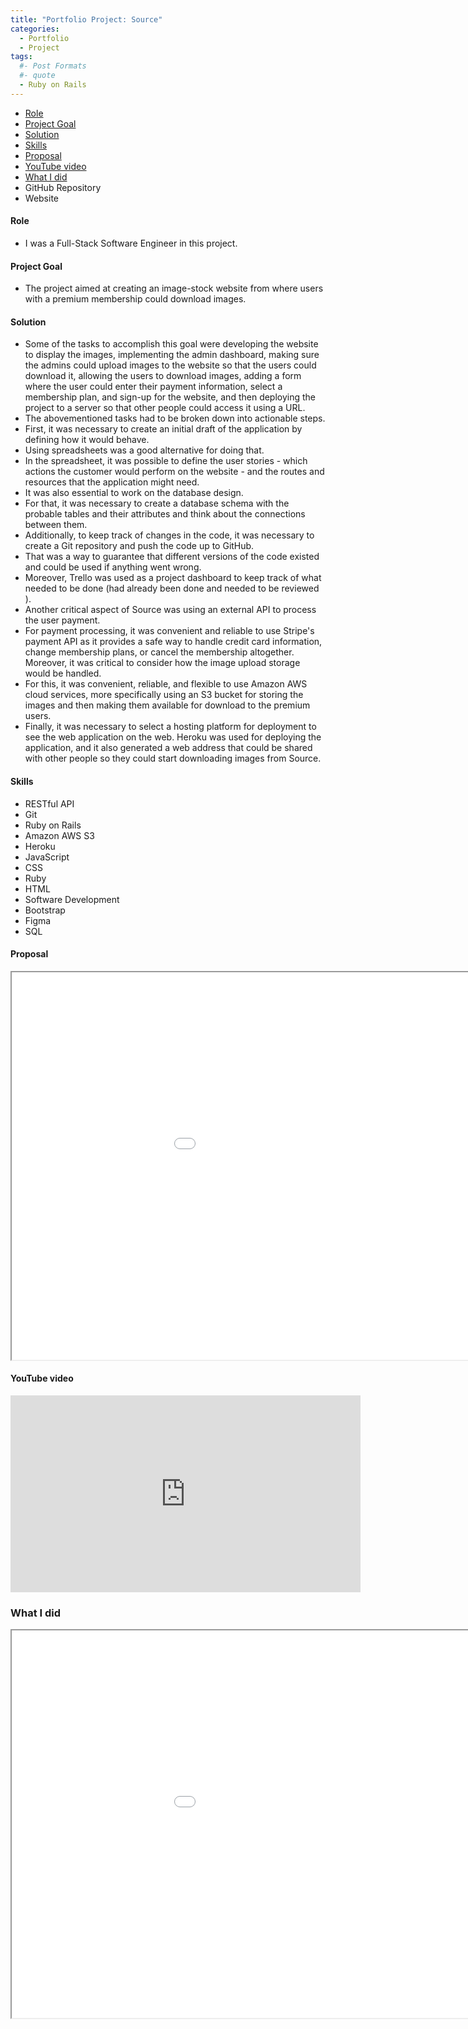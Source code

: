 ```yaml
---
title: "Portfolio Project: Source"
categories:
  - Portfolio
  - Project
tags:
  #- Post Formats
  #- quote
  - Ruby on Rails
---
```


<nav>
  <ul>
    <li><a href="#role">Role</a></li>
    <li><a href="#goal">Project Goal</a></li>
    <li><a href="#solution">Solution</a></li>
    <li><a href="#skills">Skills</a></li>
    <li><a href="#proposal">Proposal</a></li>
    <li><a href="#youtube-video">YouTube video</a></li>
    <li><a href="#what-i-did">What I did</a></li>
    <li>
      <a href="https://github.com/moura-carlos/source" target="_blank" style="text-decoration: none;">
      <i class="fab fa-fw fa-github"></i>
       GitHub Repository
    </a>
    </li>
    <li>
      <a href="https://murmuring-thicket-97756.herokuapp.com/" target="_blank" style="text-decoration: none;">
        <i class="fas fa-fw fa-link"></i>
       Website
      </a>
    </li>
  </ul>
</nav>

<h4 id="role">Role</h4>
<ul>
  <li>I was a Full-Stack Software Engineer in this project.
</li>
</ul>

<h4 id="goal">Project Goal</h4>
<ul>
  <li>The project aimed at creating an image-stock website from where users with a premium membership could download images.
</li>
</ul>

<h4 id="solution">Solution</h4>
<ul>
  <li>Some of the tasks to accomplish this goal were developing the website to display the images, implementing the admin dashboard, making sure the admins could upload images to the website so that the users could download it, allowing the users to download images, adding a form where the user could enter their payment information, select a membership plan, and sign-up for the website, and then deploying the project to a server so that other people could access it using a URL.</li>
  <li>The abovementioned tasks had to be broken down into actionable steps.</li>
  <li>First, it was necessary to create an initial draft of the application by defining how it would behave.</li>
  <li>Using spreadsheets was a good alternative for doing that.</li>
  <li>In the spreadsheet, it was possible to define the user stories - which actions the customer would perform on the website - and the routes and resources that the application might need.</li>
  <li>It was also essential to work on the database design.</li>
  <li>For that, it was necessary to create a database schema with the probable tables and their attributes and think about the connections between them.</li>
  <li>Additionally, to keep track of changes in the code, it was necessary to create a Git repository and push the code up to GitHub.</li>
  <li>That was a way to guarantee that different versions of the code existed and could be used if anything went wrong.</li>
  <li>Moreover, Trello was used as a project dashboard to keep track of what needed to be done (had already been done and needed to be reviewed ).</li>
  <li>Another critical aspect of Source was using an external API to process the user payment.</li>
  <li>For payment processing, it was convenient and reliable to use Stripe's payment API as it provides a safe way to handle credit card information, change membership plans, or cancel the membership altogether. Moreover, it was critical to consider how the image upload storage would be handled.</li>
  <li>For this, it was convenient, reliable, and flexible to use Amazon AWS cloud services, more specifically using an S3 bucket for storing the images and then making them available for download to the premium users.</li>
  <li>Finally, it was necessary to select a hosting platform for deployment to see the web application on the web. Heroku was used for deploying the application, and it also generated a web address that could be shared with other people so they could start downloading images from Source.</li>
</ul>

<h4 id="skills">Skills</h4>
<ul>
  <li>RESTful API</li>
  <li>Git</li>
  <li>Ruby on Rails</li>
  <li>Amazon AWS S3</li>
  <li>Heroku</li>
  <li>JavaScript</li>
  <li>CSS</li>
  <li>Ruby</li>
  <li>HTML</li>
  <li>Software Development</li>
  <li>Bootstrap</li>
  <li>Figma</li>
  <li>SQL</li>
</ul>







<h4 id="proposal">Proposal</h4>
<iframe src="/assets/pdfs/SourceProjectProposal.pdf" height="620" width="1120"></iframe>


<h4 id="youtube-video">YouTube video</h4>
<iframe width="560" height="315" src="https://www.youtube.com/embed/ghhucIrzmSQ" title="YouTube video player" frameborder="0" allow="accelerometer; autoplay; clipboard-write; encrypted-media; gyroscope; picture-in-picture; web-share" allowfullscreen></iframe>

<h3 id="what-i-did">What I did</h3>
<iframe src="/assets/pdfs/SourceExplanation.pdf" height="620" width="1120"></iframe>
